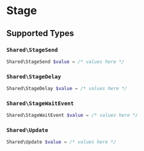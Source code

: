 # Stage


## Supported Types

### `Shared\StageSend`

```php
Shared\StageSend $value = /* values here */
```

### `Shared\StageDelay`

```php
Shared\StageDelay $value = /* values here */
```

### `Shared\StageWaitEvent`

```php
Shared\StageWaitEvent $value = /* values here */
```

### `Shared\Update`

```php
Shared\Update $value = /* values here */
```


